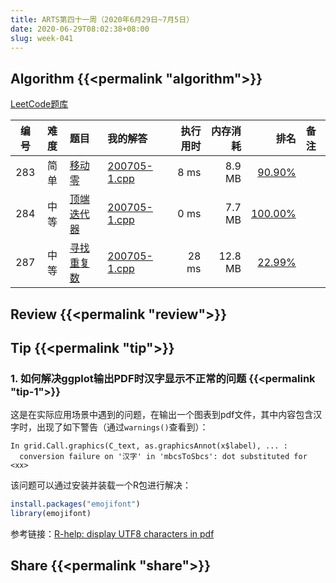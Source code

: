 ```yaml
---
title: ARTS第四十一周（2020年6月29日~7月5日）
date: 2020-06-29T08:02:38+08:00
slug: week-041
---
```


## Algorithm {{<permalink "algorithm">}}

[LeetCode题库](https://leetcode-cn.com/problemset/all/)

| 编号 | 难度 | 题目 | 我的解答 | 执行用时 | 内存消耗 | 排名 | 备注 |
|:----:|:----:|:-----|:---------|---------:|---------:|-----:|:-----|
| 283 | 简单 | [移动零](https://leetcode-cn.com/problems/move-zeroes/) | [200705-1.cpp](https://github.com/yanlinlin82/leetcode/blob/master/00283_move-zeroes/200705-1.cpp) | 8 ms | 8.9 MB | [90.90%](https://leetcode-cn.com/submissions/detail/84721762/) |  |
| 284 | 中等 | [顶端迭代器](https://leetcode-cn.com/problems/peeking-iterator/) | [200705-1.cpp](https://github.com/yanlinlin82/leetcode/blob/master/00284_peeking-iterator/200705-1.cpp) | 0 ms | 7.7 MB | [100.00%](https://leetcode-cn.com/submissions/detail/84722787/) |  |
| 287 | 中等 | [寻找重复数](https://leetcode-cn.com/problems/find-the-duplicate-number/) | [200705-1.cpp](https://github.com/yanlinlin82/leetcode/blob/master/00287_find-the-duplicate-number/200705-1.cpp) | 28 ms | 12.8 MB | [22.99%](https://leetcode-cn.com/submissions/detail/84723325/) |  |

## Review {{<permalink "review">}}


## Tip {{<permalink "tip">}}

### 1. 如何解决ggplot输出PDF时汉字显示不正常的问题 {{<permalink "tip-1">}}

这是在实际应用场景中遇到的问题，在输出一个图表到pdf文件，其中内容包含汉字时，出现了如下警告（通过`warnings()`查看到）：

```
In grid.Call.graphics(C_text, as.graphicsAnnot(x$label), ... :
  conversion failure on '汉字' in 'mbcsToSbcs': dot substituted for <xx>
```

该问题可以通过安装并装载一个R包进行解决：

```r
install.packages("emojifont")
library(emojifont)
```

参考链接：[R-help: display UTF8 characters in pdf](https://r.789695.n4.nabble.com/display-UTF8-characters-in-pdf-td4729577.html)

## Share {{<permalink "share">}}


